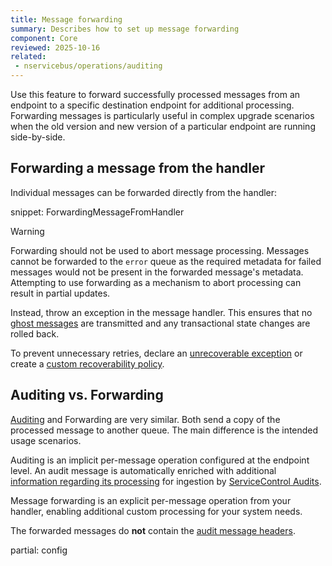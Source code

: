 ```yaml
---
title: Message forwarding
summary: Describes how to set up message forwarding
component: Core
reviewed: 2025-10-16
related:
 - nservicebus/operations/auditing
---
```


Use this feature to forward successfully processed messages from an endpoint to a specific destination endpoint for additional processing. Forwarding messages is particularly useful in complex upgrade scenarios when the old version and new version of a particular endpoint are running side-by-side.

## Forwarding a message from the handler

Individual messages can be forwarded directly from the handler:

snippet: ForwardingMessageFromHandler

> [!WARNING]
> Forwarding should not be used to abort message processing. Messages cannot be forwarded to the `error` queue as the required metadata for failed messages would not be present in the forwarded message's metadata. Attempting to use forwarding as a mechanism to abort processing can result in partial updates.
> 
> Instead, throw an exception in the message handler. This ensures that no [ghost messages](/nservicebus/concepts/glossary.md#ghost-message) are transmitted and any transactional state changes are rolled back.
> 
> To prevent unnecessary retries, declare an [unrecoverable exception](/nservicebus/recoverability/#unrecoverable-exceptions) or create a [custom recoverability policy](/nservicebus/recoverability/custom-recoverability-policy.md).

## Auditing vs. Forwarding

[Auditing](/nservicebus/operations/auditing.md) and Forwarding are very similar. Both send a copy of the processed message to another queue. The main difference is the intended usage scenarios.

Auditing is an implicit per-message operation configured at the endpoint level. An audit message is automatically enriched with additional [information regarding its processing](/nservicebus/operations/auditing.md#message-headers) for ingestion by [ServiceControl Audits](/servicecontrol/audit-instances.md).

Message forwarding is an explicit per-message operation from your handler, enabling additional custom processing for your system needs.

The forwarded messages do **not** contain the [audit message headers](/nservicebus/messaging/headers.md#audit-headers).

partial: config
